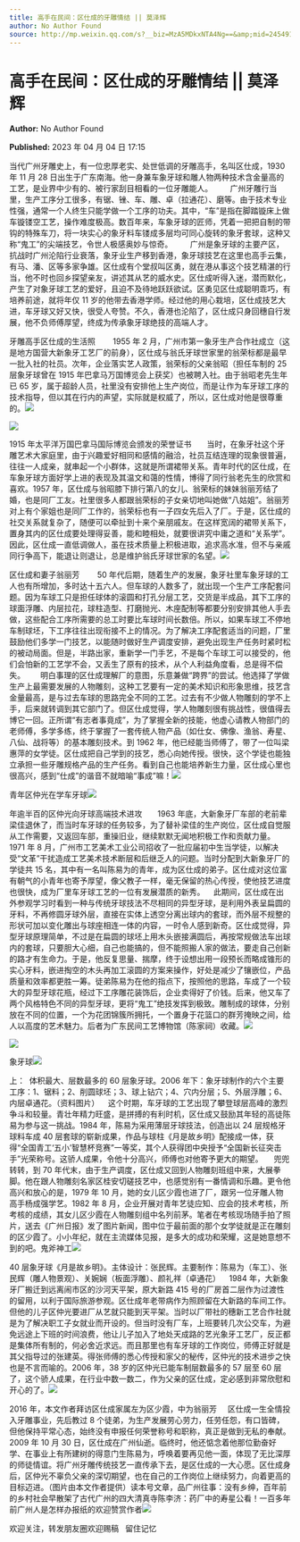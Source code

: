```yaml
---
title: 高手在民间：区仕成的牙雕情结 || 莫泽辉
author: No Author Found
source: http://mp.weixin.qq.com/s?__biz=MzA5MDkxNTA4Ng==&amp;mid=2454913404&amp;idx=1&amp;sn=8ea9414447811625bfb0cee2155a560e&amp;chksm=87a3c91db0d4400b5d6d4f37cab8b2df18b348241a72179e5a6af1f5eaae757190b25fba03ca&poc_token=HJ_Do2ejHyO-wNZGG8Q1S8FdPgy1YBBEob-nUEme
---
```


# 高手在民间：区仕成的牙雕情结 || 莫泽辉

**Author:** No Author Found

**Published:** 2023 年 04 月 04 日 17:15

当代广州牙雕史上，有一位忠厚老实、处世低调的牙雕高手，名叫区仕成，1930 年 11 月 28 日出生于广东南海。他一身兼车象牙球和雕人物两种技术含金量高的工艺，是业界中少有的、被行家刮目相看的一位牙雕能人。        广州牙雕行当里，生产工序分工很多，有锯、锉、车、雕、卓（拉通花）、磨等。由于技术专业性强，通常一个人终生只能学做一个工序的功夫。其中，“车”是指在脚踏镟床上做车镟镂空工艺，操作难度极高。数百年来，车象牙球的匠师，凭着一把把自制的带钩的特殊车刀，将一块实心的象牙料车镂成多层均可同心旋转的象牙套球，这种又称“鬼工”的尖端技艺，令世人极感奥妙与惊奇。        广州是象牙球的主要产区，抗战时广州沦陷行业衰落，象牙业生产移到香港，象牙球技艺在这里也高手云集，有马、潘、区等多家争雄。区仕成有个堂叔叫区勇，就在港从事这个技艺精湛的行当，他不时也回乡探望亲友，讲述其从艺的威水史。区仕成听得入迷，潜而默化，产生了对象牙球工艺的爱好，且迫不及待地跃跃欲试。区勇见区仕成聪明乖巧，有培养前途，就将年仅 11 岁的他带去香港学师。经过他的用心栽培，区仕成技艺大进，车牙球又好又快，很受人夸赞。不久，香港也沦陷了，区仕成只身回穗自行发展，他不负师傅厚望，终成为传承象牙球绝技的高端人才。

牙雕高手区仕成的生活照        1955 年 2 月，广州市第一象牙生产合作社成立（这是地方国营大新象牙工艺厂的前身），区仕成与翁氏牙球世家里的翁荣标都是最早一批入社的社员。次年，企业落实艺人政策，翁荣标的父亲翁昭（担任车制的 25 层象牙球曾在 1915 年巴拿马万国博览会上获奖）也被聘入社。由于翁昭老先生年已 65 岁，属于超龄人员，社里没有安排他上生产岗位，而是让作为车牙球工序的技术指导，但以其在行内的声望，实际就是权威了，所以，区仕成对他是很尊重的。![](https://mmbiz.qpic.cn/mmbiz_jpg/PJWG74pLsMZ1SlN042FSCdwBIXboyYm6aBFFMwcMuicEMKVc82kKZkWFgWrD8GJHKicuRhd21dELyChjcsCXr5Wg/640)

![](https://mmbiz.qpic.cn/mmbiz_jpg/PJWG74pLsMZ1SlN042FSCdwBIXboyYm6YqQZBy88s0tSWI5UwUEkj7K0NXFSQNlDSOcE6vv7po8piadrlctfHzQ/640)

1915 年太平洋万国巴拿马国际博览会颁发的荣誉证书       当时，在象牙社这个牙雕艺术大家庭里，由于兴趣爱好相同和感情的融洽，社员互结连理的现象很普遍，往往一人成亲，就串起一个小群体，这就是所谓裙带关系。青年时代的区仕成，在车象牙球方面好学上进的表现及其温文和蔼的性情，博得了同行翁老先生的欣赏和喜欢。1957 年，区仕成与翁昭膝下排行第八的女儿、翁荣标的妹妹翁丽芳结了婚，也是同厂工友。社里很多人都跟翁荣标的子女亲切地叫她做“八姑姐”。翁丽芳对上有个家姐也是同厂工作的，翁荣标也有一子四女先后入了厂。于是，区仕成的社交关系就复杂了，随便可以牵扯到十来个亲朋戚友。在这样宽阔的裙带关系下，置身其内的区仕成要处理得妥善，能和睦相处，就要很讲究中庸之道和“关系学”。因此，区仕成一直低调做人，虽在技术质量上积极进取，追求高水准，但不与亲戚同行争高下，能退让则退让，总是维护翁氏牙球世家的名望。![](https://mmbiz.qpic.cn/mmbiz_png/Ljib4So7yuWgIM7ul7KPyPelicJfZG8cwP6Vs3jDicKora5ppfpHOjYBnkVCs7icRI8GjVLR9RTlGiciaC0oCsZOKFEQ/640?wx_fmt=png)

区仕成和妻子翁丽芳        50 年代后期，随着生产的发展，象牙社里车象牙球的工人也有所增加，多时达十五六人。但车球的人数多了，就出现一个生产工序配套问题。因为车球工只是担任球体的滚圆和打孔分层工艺，交货是半成品，其下工序的球面浮雕、内层拉花，球柱造型、打磨抛光、木座配制等都要分别安排其他人手去做，这些配合工序所需要的总工时要比车球时间长数倍。所以，如果车球工不停地车制球坯，下工序往往出现衔接不上的情况。为了解决工序配套适当的问题，厂里鼓励他们多学一门技艺，以能随时做好生产调度安排，避免出现生产任务时紧时松的被动局面。但是，半路出家，重新学一门手艺，不是每个车球工可以接受的，他们会怕新的工艺学不会，又丢生了原有的技术，从个人利益角度看，总是得不偿失。       明白事理的区仕成理解厂的意图，乐意兼做“跨界”的尝试。他选择了学做生产上最需要发展的人物雕刻，这种工艺要有一定的美术知识和形象思维，技艺含金量最高，是与过去车球的思路完全不同的工艺。过去有不少做人物雕刻的学不上手，后来就转调到其它部门了。但区仕成觉得，学人物雕刻很有挑战性，很值得去博它一回。正所谓“有志者事竟成”，为了掌握全新的技能，他虚心请教人物部门的老师傅，多学多练，终于掌握了一套传统人物产品（如仕女、佛像、渔翁、寿星、八仙、战将等）的基本雕刻技术。到 1962 年，他已经能当师傅了，带了一位叫梁惠萍的女学徒。区仕成把自己学到的技艺，悉心向她传授。很快，这个学徒也能独立承担一些牙雕规格产品的生产任务。看到自己也能培养新生力量，区仕成心里也很高兴，感到“仕成”的谐音不就暗喻“事成”嘛！![](https://mmbiz.qpic.cn/mmbiz_jpg/PJWG74pLsMZ1SlN042FSCdwBIXboyYm6Oic1sdWx8A0T8Ln67QXibmmP8mtIaGSqA4Ye1vKCqnHwTSV0QEspPOYQ/640)

青年区仲光在学车牙球![](https://mmbiz.qpic.cn/mmbiz_jpg/PJWG74pLsMZ1SlN042FSCdwBIXboyYm6wicODicj8mWdKZbYXkn9lDLZHp2Xfwaf5wdHlZa3gtY3L6WPu0MibzsSw/640)

年逾半百的区仲光向牙球高端技术进攻       1963 年底，大新象牙厂车部的老前辈梁佳退休了，而当时车牙球的任务较多，为了替补梁佳的生产岗位，区仕成自觉服从工作需要，又返回车部，重操旧业，继续默默无闻地积极工作和贡献力量。    1971 年 8 月，广州市工艺美术工业公司招收了一批应届初中生当学徒，以解决受“文革”干扰造成工艺美术技术断层和后继乏人的问题。当时分配到大新象牙厂的学徒共 15 名，其中有一名叫陈易为的青年，成为区仕成的弟子。区仕成对这位富有朝气的小青年也寄予厚望，像父教子一样，毫无保留的热心传授，使他技艺进度也很快，成为厂里车牙球工艺的一位有发展潜质的新秀。    此期间，区仕成在出外参观学习时看到一种与传统牙球技法不尽相同的异型牙球，是利用外表呈扁圆的牙料，不再修圆牙球外层，直接在实体上透空分离出球内的套球，而外层不规整的形状可加以变化雕出与球座相连一体的内容，一时令人感到新奇。区仕成觉得，异型牙球原理简单，不过是在扁圆的球坯上用木头嵌接满圆后，再按常规做法车出球内的套球，只要胆大心细，自己也能搞的，但不能照搬人家的做法，要走自己创新的路才有生命力。于是，他反复思量、揣摩，终于设想出用一段预长而略成锥形的实心牙料，嵌进掏空的木头再加工滚圆的方案来操作，好处是减少了镶嵌位，产品质量和效率都更胜一筹。徒弟陈易为在他的指点下，按照他的思路，车成了一个较大的异型牙球花瓶，经过下工序雕花装饰后，企业卖得好了价钱。后来，他又车了两个风格特色不同的异型牙球，更将“鬼工”绝技发挥到极致。雕制成的球体，分别放在不同的位置，一个为花团锦簇所拥托，一个置身于花篮口的群芳掩映之间，给人以高度的艺术魅力。后者为广东民间工艺博物馆（陈家祠）收藏。![](https://mmbiz.qpic.cn/mmbiz_jpg/PJWG74pLsMZ1SlN042FSCdwBIXboyYm6vSxxWwV4CzsWGIhfeiauUJD0YriaCNC3ibkibTjicfgUPFrM7fHBibibsplRw/640)

![](https://mmbiz.qpic.cn/mmbiz_jpg/PJWG74pLsMZ1SlN042FSCdwBIXboyYm69NUhex9Wo82BzHNHdqsM5ms4DX1e6xzpDcnIqlGDwUib3UXVGNVEnqA/640)

象牙球![](https://mmbiz.qpic.cn/mmbiz_png/bL2iaicTYdZn4PwuNStrgDgCC3uHMhtR6jyD8icm3EpuHwgl7288fiaY1GI7Bh6dkriarAcndp6o5wAKeibbZFGbaCpA/640?wx_fmt=png)

上：  体积最大、层数最多的 60 层象牙球。2006 年下：象牙球制作的六个主要工序：1、锯料；2、削圆球坯；3、球上钻穴；4、穴内分层；5、外层浮雕；6、内层卓通花。（资料图片）    这个时期，车牙球的工艺出现了攀登球层高峰的激烈争斗和较量。青壮年精力旺盛，是拼搏的有利时机，区仕成又鼓励其年轻的高徒陈易为参与这一挑战。1984 年，陈易为采用薄层牙球技法，创造出以 24 层规格牙球料车成 40 层套球的崭新成果，作品与球柱《月是故乡明》配接成一体，获得“全国青工‘五小’智慧杯竞赛”一等奖，其个人获得团中央授予“全国新长征突击手”光荣称号。这骄人成果，令他十分高兴，师傅也对他寄予更大的期望。     兜兜转转，到 70 年代末，由于生产调度，区仕成又回到人物雕刻班组中来，大展拳脚。他在跟人物雕刻名家区桂安切磋技艺中，也感觉别有一番情调和乐趣。更令他高兴和放心的是，1979 年 10 月，她的女儿区少霞也进了厂，跟另一位牙雕人物高手杨成强学艺。1982 年 8 月，企业开展对青年艺徒应知、应会的技术考核，所考核的成绩，其女儿区少霞在人物雕刻组中名列前茅。笔者在考核现场随手拍了照片，送去《广州日报》发了图片新闻，图中位于最前面的那个女学徒就是正在雕刻的区少霞了。小小年纪，就在主流媒体见报，是多大的成功和荣耀，这是她意想不到的吧。鬼斧神工![](https://mmbiz.qpic.cn/mmbiz_jpg/PJWG74pLsMZ1SlN042FSCdwBIXboyYm6141yR2jD3q44wRVwSBFIe02kQUGAMOJ2AulQibHk7O53vVORryhlegA/640)

40 层象牙球《月是故乡明》。主体设计：张民辉。主要制作：陈易为（车工）、张民辉（雕人物景观）、关婉娴（板面浮雕）、颜礼祥（卓通花）    1984 年，大新象牙厂搬迁到远离闹市区的沙河天平架，原大新路 415 号的厂房首二层作为过渡性的留用，以利于国际旅游参观。区仕成年老带病作为照顾留在大新路的车间工作。但他的儿子区仲光要进厂从艺就只能到天平架。当时以厂带社的穗新工艺合作社就是为了解决职工子女就业而开设的。但当时没有厂车，上班要转几次公交车，为避免远途上下班的时间浪费，他让儿子加入了地处天成路的艺光象牙工艺厂，反正都是集体所有制的，何必舍近求远。而且那里也有车牙球的工作岗位，师傅正好就是其父指导过的张建英。得张师傅的悉心传授和家父的秘传，区仲光的技术进步之快也是不言而喻的。2006 年，38 岁的区仲光已能车制层数最多的 57 层至 60 层了，这个骄人成果，在行业中数一数二，作为父亲的区仕成，定必感到非常欣慰和开心的了。![](https://mmbiz.qpic.cn/mmbiz_jpg/PJWG74pLsMZ1SlN042FSCdwBIXboyYm6qAmumfHnicHVoGWzZiaY627SoIJqnZJ7BP4vZFricwjlricZMicFicA8pKiaQ/640)

2016 年，本文作者拜访区仕成家属左为区少霞，中为翁丽芳     区仕成一生全情投入牙雕事业，先后教过 8 个徒弟，为生产发展劳心劳力，任劳任怨，有口皆碑，但他保持平常心态，始终没有申报任何荣誉称号和职称，真正是做到无私的奉献。2009 年 10 月 30 日，区仕成在广州仙逝。临终时，他还惦念着他那位勤奋好学、在事业上有所建树的得意门生陈易为，呼唤着要再见他一面，体现了无比深厚的师徒情谊。将广州牙雕传统技艺一直传承下去，是区仕成的一大心愿。区仕成身后，区仲光不辜负父亲的深切期望，也在自己的工作岗位上继续努力，向着更高的目标迈进。（图片由本文作者提供）读本号文章，品广州往事：没有乡绅，百年前的乡村社会早散架了古代广州的四大清真寺陈李济：药厂中的寿星公看！一百多年前广州人是怎样办报纸的欢迎赞赏作者![](https://mmbiz.qpic.cn/mmbiz_jpg/PJWG74pLsMZ1SlN042FSCdwBIXboyYm66Daah7n1KYaZ1jI6oad8yy56XckiaM2jxAMKOG8VqmN8ha4K6SIAuUQ/640)

欢迎关注，转发朋友圈欢迎赐稿   留住记忆
